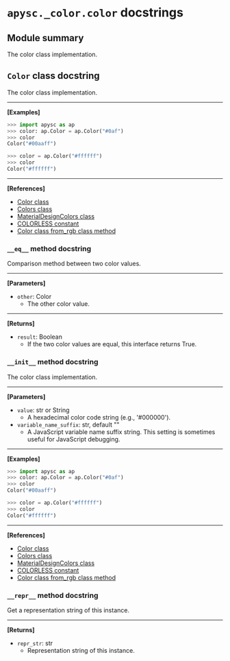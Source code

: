 # `apysc._color.color` docstrings

## Module summary

The color class implementation.

## `Color` class docstring

The color class implementation.<hr>

**[Examples]**

```py
>>> import apysc as ap
>>> color: ap.Color = ap.Color("#0af")
>>> color
Color("#00aaff")

>>> color = ap.Color("#ffffff")
>>> color
Color("#ffffff")
```

<hr>

**[References]**

- [Color class](https://simon-ritchie.github.io/apysc/en/color.html)
- [Colors class](https://simon-ritchie.github.io/apysc/en/colors.html)
- [MaterialDesignColors class](https://simon-ritchie.github.io/apysc/en/material_design_colors.html)
- [COLORLESS constant](https://simon-ritchie.github.io/apysc/en/colorless.html)
- [Color class from_rgb class method](https://simon-ritchie.github.io/apysc/en/color_from_rgb.html)

### `__eq__` method docstring

Comparison method between two color values.<hr>

**[Parameters]**

- `other`: Color
  - The other color value.

<hr>

**[Returns]**

- `result`: Boolean
  - If the two color values are equal, this interface returns True.

### `__init__` method docstring

The color class implementation.<hr>

**[Parameters]**

- `value`: str or String
  - A hexadecimal color code string (e.g., '#000000').
- `variable_name_suffix`: str, default ""
  - A JavaScript variable name suffix string. This setting is sometimes useful for JavaScript debugging.

<hr>

**[Examples]**

```py
>>> import apysc as ap
>>> color: ap.Color = ap.Color("#0af")
>>> color
Color("#00aaff")

>>> color = ap.Color("#ffffff")
>>> color
Color("#ffffff")
```

<hr>

**[References]**

- [Color class](https://simon-ritchie.github.io/apysc/en/color.html)
- [Colors class](https://simon-ritchie.github.io/apysc/en/colors.html)
- [MaterialDesignColors class](https://simon-ritchie.github.io/apysc/en/material_design_colors.html)
- [COLORLESS constant](https://simon-ritchie.github.io/apysc/en/colorless.html)
- [Color class from_rgb class method](https://simon-ritchie.github.io/apysc/en/color_from_rgb.html)

### `__repr__` method docstring

Get a representation string of this instance.<hr>

**[Returns]**

- `repr_str`: str
  - Representation string of this instance.